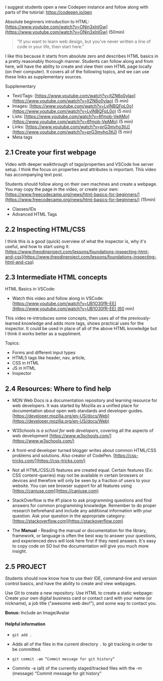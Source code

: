 I suggest students open a new Codepen instance and follow along with parts of the tutorial: https://codepen.io/pen

Absolute beginners introduction to HTML: [https://www.youtube.com/watch?v=ONin3xInlGw](https://www.youtube.com/watch?v=ONin3xInlGw) (50min)

> "If you want to learn web design, but you've never written a line of code in your life, then start here." 

I like this because it starts from absolute zero and describes HTML basics in a pretty reasonably thorough manner. Students can follow along and from here, will have the ability to create and view their own HTML page locally (on their computer). It covers all of the following topics, and we can use these links as supplementary sources.

Supplementary
-   Text/Tags: [https://www.youtube.com/watch?v=ItZN6o0ylao](https://www.youtube.com/watch?v=ItZN6o0ylao) (5 min)
-   Images: [https://www.youtube.com/watch?v=LyINBQFpL0o](https://www.youtube.com/watch?v=LyINBQFpL0o) (5 min)
-   Lists: [https://www.youtube.com/watch?v=6fmob-VeAMo](https://www.youtube.com/watch?v=6fmob-VeAMo)  (5 min)
-   Links: [https://www.youtube.com/watch?v=prG3mvho3tU](https://www.youtube.com/watch?v=prG3mvho3tU) (5 min)
-   Meta tags


## 2.1 Create your first webpage

Video with deeper walkthrough of tags/properties and VSCode live server setup. I think the focus on properties and attributes is important. This video has accompanying text post. 

Students should follow along on their own machines and create a webpage. You may copy the page in the video, or create your own:
[https://www.freecodecamp.org/news/html-basics-for-beginners/](https://www.freecodecamp.org/news/html-basics-for-beginners/)  (15min)

-   Classes/IDs 
-   Advanced HTML Tags


## 2.2 Inspecting HTML/CSS

I think this is a good (quick) overview of what the inspector is, why it's useful, and how to start using it:
[https://www.theodinproject.com/lessons/foundations-inspecting-html-and-css](https://www.theodinproject.com/lessons/foundations-inspecting-html-and-css)


## 2.3 Intermediate HTML concepts

HTML Basics in VSCode: 

-   Watch this video and follow along in VSCode: [https://www.youtube.com/watch?v=UB1O30fR-EE](https://www.youtube.com/watch?v=UB1O30fR-EE) (60 min)

This video re-introduces some concepts, then uses all of the previously-learned knowledge and adds more tags, shows practical uses for the inspector. It could be used in place of all of the above HTML knowledge but I think it works better as a suppliment.

Topics:

- Forms and different input types
- HTML5 tags like header, nav, article, 
- CSS in HTML
- JS in HTML
- Inspector


## 2.4 Resources: Where to find help

-  MDN Web Docs is a documentation repository and learning resource for web developers. It was started by Mozilla as a unified place for documentation about open web standards and developer guides.  [https://developer.mozilla.org/en-US/docs/Web](https://developer.mozilla.org/en-US/docs/Web)

-  W3Schools is _a school for web developers_, covering all the aspects of web development [https://www.w3schools.com/](https://www.w3schools.com/)

-   A front-end developer turned blogger writes about common HTML/CSS problems and solutions. Also creator of CodePen. [https://css-tricks.com/](https://css-tricks.com/)

-  Not all HTML/CSS/JS features are created equal. Certain features (Ex: CSS content-queries) may not be available in certain browsers or devices and therefore will only be seen by a fraction of users to your website. You can see browser support for all features using [https://caniuse.com](https://caniuse.com)

-  StackOverflow is the #1 place to ask programming questions and find answers for common programming knowledge. Remember to do proper research beforehand and include any additional information with your question. Ask your question in the appropriate category: [https://stackoverflow.com](https://stackoverflow.com)

- The **Manual** - Reading the manual or documentation for the library, framework, or language is often the best way to answer your questions, and experienced devs will look here first if they need answers. It's easy to copy code on SO but the documentation will give you much more insight.


## 2.5 PROJECT

Students should now know how to use their IDE, command-line and version control basics, and have the ability to create and view webpages.

Use Git to create a new repository. Use HTML to create a static webpage:
Create your own digital business card or contact card with your name (or nickname), a job title ("awesome web dev!"), and some way to contact you.

**Bonus:** Include an Image/Avatar

#### Helpful information
-   `git add .`
-   Adds all of the files in the current directory `.` to git tracking in order to be committed.

-   `git commit -am “Commit message for git history”`
-   Commits -a (all) of the currently staged/tracked files with the -m (message) “Commit message for git history”